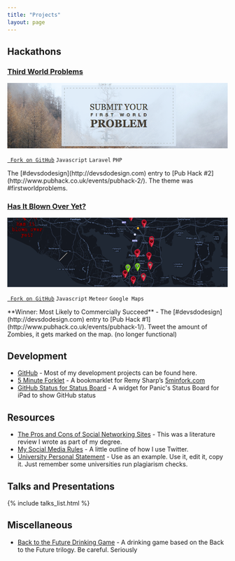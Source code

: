 ```yaml
---
title: "Projects"
layout: page
---
```


## Hackathons

### [Third World Problems](https://github.com/DevsDoDesign/ThirdWorldProblems)

![](/assets/img/projects/pub-hack-2.png)

<p><code class="tag"><a href="https://github.com/DevsDoDesign/ThirdWorldProblems"><i class="fa fa-code-fork"></i> Fork on GitHub</a></code> <code class="tag">Javascript</code> <code class="tag">Laravel</code> <code class="tag">PHP</code></p>
The [#devsdodesign](http://devsdodesign.com) entry to [Pub Hack #2](http://www.pubhack.co.uk/events/pubhack-2/). The theme was #firstworldproblems.

### [Has It Blown Over Yet?](http://blownover.meteor.com)

![](/assets/img/projects/pub-hack-1.png)

<p><code class="tag"><a href="https://github.com/DevsDoDesign/HasItBlownOver"><i class="fa fa-code-fork"></i> Fork on GitHub</a></code> <code class="tag">Javascript</code> <code class="tag">Meteor</code> <code class="tag">Google&nbsp;Maps</code></p>
**Winner: Most Likely to Commercially Succeed** - The [#devsdodesign](http://devsdodesign.com) entry to [Pub Hack #1](http://www.pubhack.co.uk/events/pubhack-1/). Tweet the amount of Zombies, it gets marked on the map. (no longer functional)

## Development

- [GitHub](http://github.com/rmlewisuk?tab=repositories) - Most of my development projects can be found here.
- [5 Minute Forklet](5minforklet) - A bookmarklet for Remy Sharp’s [5minfork.com](5minfork.com)
- [GitHub Status for Status Board](github-status-board) - A widget for Panic's Status Board for iPad to show GitHub status

## Resources

- [The Pros and Cons of Social Networking Sites](the-pros-and-cons-of-social-networking-sites) - This was a literature review I wrote as part of my degree.
- [My Social Media Rules](social) - A little outline of how I use Twitter.
- [University Personal Statement](university-personal-statement) - Use as an example. Use it, edit it, copy it. Just remember some universities run plagiarism checks.

## Talks and Presentations

{% include talks_list.html %}

## Miscellaneous

- [Back to the Future Drinking Game](back-to-the-future-drinking-game) - A drinking game based on the Back to the Future trilogy. Be careful. Seriously
